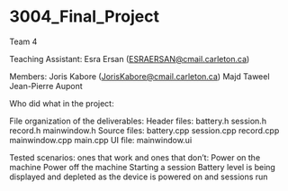 # 3004_Final_Project

Team 4

Teaching Assistant: Esra Ersan (ESRAERSAN@cmail.carleton.ca)

Members: Joris Kabore (JorisKabore@cmail.carleton.ca) Majd Taweel Jean-Pierre Aupont

Who did what in the project: 
   

File organization of the deliverables:
    Header files:
        battery.h
        session.h
        record.h
        mainwindow.h
    Source files:
        battery.cpp
        session.cpp
        record.cpp
        mainwindow.cpp
        main.cpp
    UI file:
        mainwindow.ui

Tested scenarios: ones that work and ones that don’t:
    Power on the machine
    Power off the machine
    Starting a session
    Battery level is being displayed and depleted as the device is powered on and sessions run
    
